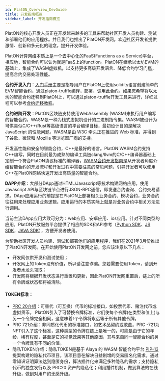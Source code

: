```yaml
---
id: PlatON_Overview_DevGuide
title: 开发指南概览
sidebar_label: 开发指南概览
---
```


PlatON的核心开发人员正在开发越来越多的工具来帮助社区开发人员构建、测试和部署他们的应用程序。并且我们也推出了PlatON开发网，欢迎社区开发者提供激情、创新和多元化的理念，提升开发体验。


PlatON计算网络本质上是一个去中心化的FaaS(Functions as a Service)平台，相应地，智能合约可以认为就是FaaS上的function。PlatON在继承以太坊EVM的基础上，集成了WASM虚拟机，以支持更多高级开发语言、降低合约学习门槛，提高合约交易处理性能。



**合约开发入门**：[入门手册](/docs/zh-CN/Solidity_Dev_Manual)主要是指导用户在PlatON上使用solidity语言创建简单的EVM智能合约，通过platon-truffle编译，部署，调用此合约。如果您希望将以太坊的智能合约迁移到PlatON上，可以通过platon-truffle开发工具来进行，详细过程可以参考[合约迁移教程](/docs/zh-CN/Solidity_Contract_Migrate)。



**合约进阶开发**：PlatON区块链支持使用WebAssembly (WASM)来执行用户编写的智能合约，WASM是一种为栈式虚拟机设计的二进制指令集。WASM被设计为可供类似C/C++/Rust等高级语言的平台编译目标，最初设计目的是解决 JavaScript 的性能问题。WASM是由 W3C 牵头正在推进的 Web 标准，并得到了谷歌、微软和 Mozilla 等浏览器厂商的支持。

开发高性能和安全的智能合约，C++是最好的语言。PlatON WASM合约支持C++编写，同时在目前最为成熟的编译工具链clang/llvm的C/C++编译器基础上定制一个符合PlatON协议标准的编译器，[WASM合约开发指南](/docs/zh-CN/Wasm_Dev_Manual)是从开发者角度介绍智能合约的开发流程和开发过程中需要注意的常见问题，引导开发者可以使用C++在PlatON网络快速开发出高质量的智能合约。



**DAPP介绍**：大部分DApp通过HTML/Javascript等技术构建网络应用，使用Javascript API与区块链节点进行JSON-RPC通信，即发送合约查询、合约交易请求。DApp应用运行的前提是在PlatON上部署相关业务合约、模块合约，业务合约往往用来处理应用业务逻辑，应用运行的本质实际上就是对业务合约中相关方法进行调用。

当前主流DApp应用大致可分为：web应用、安卓应用、ios应用。针对不同类型的应用，PlatON开放服务平台提供了相应的SDK和API参考（[Python SDK](/docs/zh-CN/Python_SDK)、[JS SDK](/docs/zh-CN/JS_SDK)，[JAVA SDK](/docs/zh-CN/Java_SDK)），方便开发者使用。



为帮助社区开发人员构建、测试和部署他们的应用程序，我们在2021年3月份推出了PlatON开发网。在开始使用PlatON开发网之前，您应该注意以下几点：

- 开发网仅供开发和测试使用；
- 开发网上的Token没有价值，所以请注意诈骗。您若需要使用Token，请到开发者水龙头领取；
- 开发网将根据开发状态进行重置和更新，因此PlatON开发网重置后，链上的所有令牌或状态都将被清除。



#### TOKEN标准：

- [PRC 20介绍](/docs/zh-CN/Solidity_Contract_Dev_Costs#大型合约示例)：可替代（可互换）代币的标准接口，如投票代币、赌注代币或虚拟货币。 PlatON引入了可替换令牌标准，它们使每个令牌(在类型和值上)与另一个令牌完全相同，这意味着1个令牌将永远等于所有其他令牌。
- PRC 721介绍：非同质化代币的标准接口，如艺术品契约或歌曲。PRC -721为NFT引入了这个标准，这种类型的令牌在链上是唯一的，可能是由于它的年龄、稀有程度，甚至是它的视觉效果等其他原因，其与来自同一智能合约的另一个令牌具有不同的价值。
- 隐私TOKEN介绍：隐私TOKEN是基于 Alaya 的 WASM 智能合约平台 [PIP-13](https://github.com/AlayaNetwork/AIPs/blob/master/Alaya/AIP-13.md) 提案构建的隐私代币项目。该项目意在解决日益剧增的交易匿名化需求。通过零知识证明算法达到隐匿身份，算法插件化来满足多种隐私的需求；支持隐私代币的独立发行以及 PRC20 资产的隐私化；利用插件机制，做到算法的在线升级，做到对用户的无感升级。
